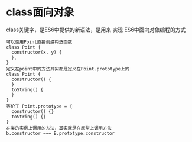 # class面向对象

class关键字，是ES6中提供的新语法，是用来 实现 ES6中面向对象编程的方式

```
可以使用Point直接创建构造函数
class Point {
  constructor(x, y) {
  },
}
定义在point中的方法其实都是定义在Point.prototype上的
class Point {
  constructor() {
  }
  toString() { 
  }
}
等价于 Point.prototype = {
  constructor() {}
  toString() {}
}
在类的实例上调用的方法，其实就是在原型上调用方法
b.constructor === B.prototype.constructor
```



	